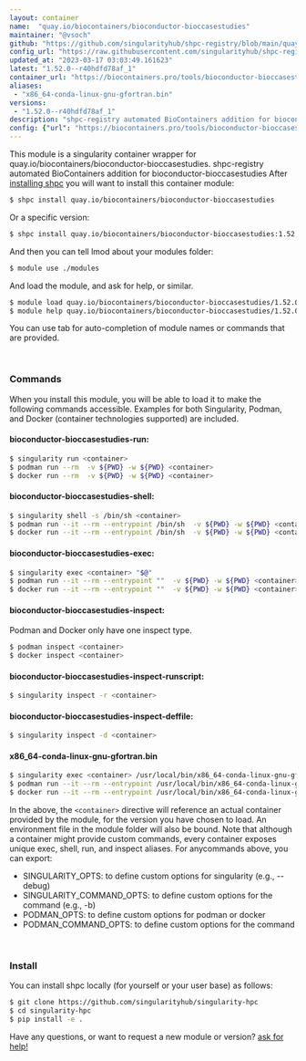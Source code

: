 ```yaml
---
layout: container
name:  "quay.io/biocontainers/bioconductor-bioccasestudies"
maintainer: "@vsoch"
github: "https://github.com/singularityhub/shpc-registry/blob/main/quay.io/biocontainers/bioconductor-bioccasestudies/container.yaml"
config_url: "https://raw.githubusercontent.com/singularityhub/shpc-registry/main/quay.io/biocontainers/bioconductor-bioccasestudies/container.yaml"
updated_at: "2023-03-17 03:03:49.161623"
latest: "1.52.0--r40hdfd78af_1"
container_url: "https://biocontainers.pro/tools/bioconductor-bioccasestudies"
aliases:
 - "x86_64-conda-linux-gnu-gfortran.bin"
versions:
 - "1.52.0--r40hdfd78af_1"
description: "shpc-registry automated BioContainers addition for bioconductor-bioccasestudies"
config: {"url": "https://biocontainers.pro/tools/bioconductor-bioccasestudies", "maintainer": "@vsoch", "description": "shpc-registry automated BioContainers addition for bioconductor-bioccasestudies", "latest": {"1.52.0--r40hdfd78af_1": "sha256:611aceb1b71ff4629ae6236ed38e8a0e8c963d12b5f7de76dfdc454b5b3a5631"}, "tags": {"1.52.0--r40hdfd78af_1": "sha256:611aceb1b71ff4629ae6236ed38e8a0e8c963d12b5f7de76dfdc454b5b3a5631"}, "docker": "quay.io/biocontainers/bioconductor-bioccasestudies", "aliases": {"x86_64-conda-linux-gnu-gfortran.bin": "/usr/local/bin/x86_64-conda-linux-gnu-gfortran.bin"}}
---
```


This module is a singularity container wrapper for quay.io/biocontainers/bioconductor-bioccasestudies.
shpc-registry automated BioContainers addition for bioconductor-bioccasestudies
After [installing shpc](#install) you will want to install this container module:


```bash
$ shpc install quay.io/biocontainers/bioconductor-bioccasestudies
```

Or a specific version:

```bash
$ shpc install quay.io/biocontainers/bioconductor-bioccasestudies:1.52.0--r40hdfd78af_1
```

And then you can tell lmod about your modules folder:

```bash
$ module use ./modules
```

And load the module, and ask for help, or similar.

```bash
$ module load quay.io/biocontainers/bioconductor-bioccasestudies/1.52.0--r40hdfd78af_1
$ module help quay.io/biocontainers/bioconductor-bioccasestudies/1.52.0--r40hdfd78af_1
```

You can use tab for auto-completion of module names or commands that are provided.

<br>

### Commands

When you install this module, you will be able to load it to make the following commands accessible.
Examples for both Singularity, Podman, and Docker (container technologies supported) are included.

#### bioconductor-bioccasestudies-run:

```bash
$ singularity run <container>
$ podman run --rm  -v ${PWD} -w ${PWD} <container>
$ docker run --rm  -v ${PWD} -w ${PWD} <container>
```

#### bioconductor-bioccasestudies-shell:

```bash
$ singularity shell -s /bin/sh <container>
$ podman run --it --rm --entrypoint /bin/sh  -v ${PWD} -w ${PWD} <container>
$ docker run --it --rm --entrypoint /bin/sh  -v ${PWD} -w ${PWD} <container>
```

#### bioconductor-bioccasestudies-exec:

```bash
$ singularity exec <container> "$@"
$ podman run --it --rm --entrypoint ""  -v ${PWD} -w ${PWD} <container> "$@"
$ docker run --it --rm --entrypoint ""  -v ${PWD} -w ${PWD} <container> "$@"
```

#### bioconductor-bioccasestudies-inspect:

Podman and Docker only have one inspect type.

```bash
$ podman inspect <container>
$ docker inspect <container>
```

#### bioconductor-bioccasestudies-inspect-runscript:

```bash
$ singularity inspect -r <container>
```

#### bioconductor-bioccasestudies-inspect-deffile:

```bash
$ singularity inspect -d <container>
```


#### x86_64-conda-linux-gnu-gfortran.bin

```bash
$ singularity exec <container> /usr/local/bin/x86_64-conda-linux-gnu-gfortran.bin
$ podman run --it --rm --entrypoint /usr/local/bin/x86_64-conda-linux-gnu-gfortran.bin   -v ${PWD} -w ${PWD} <container> -c " $@"
$ docker run --it --rm --entrypoint /usr/local/bin/x86_64-conda-linux-gnu-gfortran.bin   -v ${PWD} -w ${PWD} <container> -c " $@"
```



In the above, the `<container>` directive will reference an actual container provided
by the module, for the version you have chosen to load. An environment file in the
module folder will also be bound. Note that although a container
might provide custom commands, every container exposes unique exec, shell, run, and
inspect aliases. For anycommands above, you can export:

 - SINGULARITY_OPTS: to define custom options for singularity (e.g., --debug)
 - SINGULARITY_COMMAND_OPTS: to define custom options for the command (e.g., -b)
 - PODMAN_OPTS: to define custom options for podman or docker
 - PODMAN_COMMAND_OPTS: to define custom options for the command

<br>

### Install

You can install shpc locally (for yourself or your user base) as follows:

```bash
$ git clone https://github.com/singularityhub/singularity-hpc
$ cd singularity-hpc
$ pip install -e .
```

Have any questions, or want to request a new module or version? [ask for help!](https://github.com/singularityhub/singularity-hpc/issues)